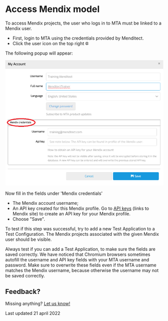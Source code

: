 # Access Mendix model

To access Mendix projects, the user who logs in to MTA must be linked to a Mendix user.

- First, login to MTA using the credentials provided by Menditect.
- Click the user icon on the top right <svg role="img" viewBox="0 0 512 512" width="2%" height="2%" xmlns="http://www.w3.org/2000/svg"><path fill="currentColor" d="M256 112c-48.6 0-88 39.4-88 88C168 248.6 207.4 288 256 288s88-39.4 88-88C344 151.4 304.6 112 256 112zM256 240c-22.06 0-40-17.95-40-40C216 177.9 233.9 160 256 160s40 17.94 40 40C296 222.1 278.1 240 256 240zM256 0C114.6 0 0 114.6 0 256s114.6 256 256 256s256-114.6 256-256S397.4 0 256 0zM256 464c-46.73 0-89.76-15.68-124.5-41.79C148.8 389 182.4 368 220.2 368h71.69c37.75 0 71.31 21.01 88.68 54.21C345.8 448.3 302.7 464 256 464zM416.2 388.5C389.2 346.3 343.2 320 291.8 320H220.2c-51.36 0-97.35 26.25-124.4 68.48C65.96 352.5 48 306.3 48 256c0-114.7 93.31-208 208-208s208 93.31 208 208C464 306.3 446 352.5 416.2 388.5z"/></svg>

The following popup will appear:

![Mendix credentials](mx-credentials-new.png)

Now fill in the fields under 'Mendix credentials'
- The Mendix account username;
- An API key created for this Mendix profile. Go to [API keys](https://sprintr.home.mendix.com/link/profilesettings/apikeys) (links to Mendix site) to create an API key for your Mendix profile.
- Choose "Save".

To test if this step was successful, try to add a new Test Application to a Test Configuration. The Mendix projects associated with the given Mendix user should be visible.

<i class="fa fa-exclamation-triangle"></i> Always test if you can add a Test Application, to make sure the fields are saved correctly. We have noticed that Chromium browsers sometimes autofill the username and API key fields with your MTA username and password. Make sure to overwrite these fields even if the MTA username matches the Mendix username, because otherwise the username may not be saved correctly. 



## Feedback?
Missing anything? [Let us know!](mailto:support@menditect.com)

Last updated 21 april 2022